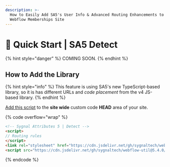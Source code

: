 ```yaml
---
description: >-
  How to Easily Add SA5's User Info & Advanced Routing Enhancements to Your
  Webflow Memberships Site
---
```


# 🚀 Quick Start | SA5 Detect

{% hint style="danger" %}
COMING SOON.
{% endhint %}

## How to Add the Library <a href="#step-1---add-the-library" id="step-1---add-the-library"></a>

{% hint style="info" %}
This feature is using SA5's new TypeScript-based library, so it is has different URLs and _code placement_ from the v4 JS-based library.&#x20;
{% endhint %}

[Add this script](../overview/how-to-add-custom-code.md) to the **site wide** custom code **HEAD** area of your site.&#x20;

{% code overflow="wrap" %}
```html
<!-- Sygnal Attributes 5 | Detect --> 
<script>
// Routing rules
</script>
<link rel="stylesheet" href="https://cdn.jsdelivr.net/gh/sygnaltech/webflow-util@5.4.0/dist/css/webflow-detect.css"> 
<script src="https://cdn.jsdelivr.net/gh/sygnaltech/webflow-util@5.4.0/dist/nocode/webflow-detect.js"></script>
```
{% endcode %}











